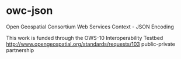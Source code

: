 owc-json
========

Open Geospatial Consortium Web Services Context - JSON Encoding 

This work is funded through the OWS-10 Interoperability Testbed 
http://www.opengeospatial.org/standards/requests/103 public-private partnership

